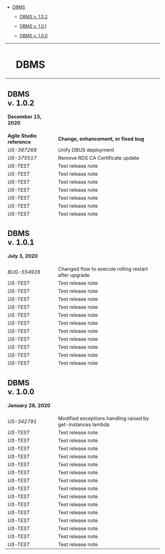 -   [DBMS](#dbms)

    -   [DBMS v. 1.0.2](#dbms-v.-1.0.2)

    -   [DBMS v. 1.0.1](#dbms-v.-1.0.1)

    -   [DBMS v. 1.0.0](#dbms-v.-1.0.0)

<table>
<thead>
<tr class="header">
<th><h1 id="dbms">DBMS</h1></th>
<th></th>
</tr>
</thead>
<tbody>
<tr class="odd">
<td><h2 id="dbms-v.-1.0.2">DBMS v. 1.0.2</h2>
<p><strong>December 15, 2020</strong></p></td>
<td></td>
</tr>
<tr class="even">
<td><strong>Agile Studio reference</strong></td>
<td><strong>Change, enhancement, or fixed bug</strong></td>
</tr>
<tr class="odd">
<td><em>US-387268</em></td>
<td>Unify DBUS deployment</td>
</tr>
<tr class="even">
<td><em>US-375517</em></td>
<td>Remove RDS CA Certificate update</td>
</tr>
<tr class="odd">
<td><em>US-TEST</em></td>
<td>Test release note</td>
</tr>
<tr class="even">
<td><em>US-TEST</em></td>
<td>Test release note</td>
</tr>
<tr class="odd">
<td><em>US-TEST</em></td>
<td>Test release note</td>
</tr>
<tr class="even">
<td><em>US-TEST</em></td>
<td>Test release note</td>
</tr>
<tr class="odd">
<td><em>US-TEST</em></td>
<td>Test release note</td>
</tr>
<tr class="even">
<td><em>US-TEST</em></td>
<td>Test release note</td>
</tr>
<tr class="odd">
<td><em>US-TEST</em></td>
<td>Test release note</td>
</tr>
<tr class="even">
<td><h2 id="dbms-v.-1.0.1">DBMS v. 1.0.1</h2>
<p><strong>July 3, 2020</strong></p></td>
<td></td>
</tr>
<tr class="odd">
<td><em>BUG-554926</em></td>
<td>Changed flow to execute rolling restart after upgrade</td>
</tr>
<tr class="even">
<td><em>US-TEST</em></td>
<td>Test release note</td>
</tr>
<tr class="odd">
<td><em>US-TEST</em></td>
<td>Test release note</td>
</tr>
<tr class="even">
<td><em>US-TEST</em></td>
<td>Test release note</td>
</tr>
<tr class="odd">
<td><em>US-TEST</em></td>
<td>Test release note</td>
</tr>
<tr class="even">
<td><em>US-TEST</em></td>
<td>Test release note</td>
</tr>
<tr class="odd">
<td><em>US-TEST</em></td>
<td>Test release note</td>
</tr>
<tr class="even">
<td><em>US-TEST</em></td>
<td>Test release note</td>
</tr>
<tr class="odd">
<td><em>US-TEST</em></td>
<td>Test release note</td>
</tr>
<tr class="even">
<td><em>US-TEST</em></td>
<td>Test release note</td>
</tr>
<tr class="odd">
<td><em>US-TEST</em></td>
<td>Test release note</td>
</tr>
<tr class="even">
<td><em>US-TEST</em></td>
<td>Test release note</td>
</tr>
<tr class="odd">
<td><h2 id="dbms-v.-1.0.0">DBMS v. 1.0.0</h2>
<p><strong>January 28, 2020</strong></p></td>
<td></td>
</tr>
<tr class="even">
<td><em>US-342791</em></td>
<td>Modified exceptions handling raised by get-instances lambda</td>
</tr>
<tr class="odd">
<td><em>US-TEST</em></td>
<td>Test release note</td>
</tr>
<tr class="even">
<td><em>US-TEST</em></td>
<td>Test release note</td>
</tr>
<tr class="odd">
<td><em>US-TEST</em></td>
<td>Test release note</td>
</tr>
<tr class="even">
<td><em>US-TEST</em></td>
<td>Test release note</td>
</tr>
<tr class="odd">
<td><em>US-TEST</em></td>
<td>Test release note</td>
</tr>
<tr class="even">
<td><em>US-TEST</em></td>
<td>Test release note</td>
</tr>
<tr class="odd">
<td><em>US-TEST</em></td>
<td>Test release note</td>
</tr>
<tr class="even">
<td><em>US-TEST</em></td>
<td>Test release note</td>
</tr>
<tr class="odd">
<td><em>US-TEST</em></td>
<td>Test release note</td>
</tr>
<tr class="even">
<td><em>US-TEST</em></td>
<td>Test release note</td>
</tr>
<tr class="odd">
<td><em>US-TEST</em></td>
<td>Test release note</td>
</tr>
<tr class="even">
<td><em>US-TEST</em></td>
<td>Test release note</td>
</tr>
<tr class="odd">
<td><em>US-TEST</em></td>
<td>Test release note</td>
</tr>
<tr class="even">
<td><em>US-TEST</em></td>
<td>Test release note</td>
</tr>
<tr class="odd">
<td><em>US-TEST</em></td>
<td>Test release note</td>
</tr>
</tbody>
</table>
